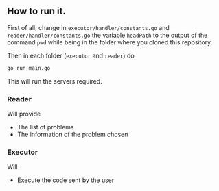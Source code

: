 ## How to run it.

First of all, change in `executor/handler/constants.go` and `reader/handler/constants.go`  the variable `headPath` to the output of the command `pwd` while being in the folder where you cloned this repository.

Then in each folder (`executor` and `reader`) do

```bash
go run main.go
```

This will run the servers required.

### Reader

Will provide 
* The list of problems
* The information of the problem chosen

### Executor

Will
* Execute the code sent by the user